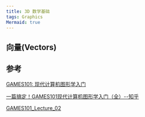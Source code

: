 ```yaml
---
title: 3D 数学基础
tags: Graphics
Mermaid: true
---
```


## 向量(Vectors)





















## 参考

[GAMES101: 现代计算机图形学入门](https://sites.cs.ucsb.edu/~lingqi/teaching/games101.html)

[一篇搞定！GAMES101现代计算机图形学入门（全）--知乎](https://zhuanlan.zhihu.com/p/394932478)

[GAMES101_Lecture_02](https://sites.cs.ucsb.edu/~lingqi/teaching/resources/GAMES101_Lecture_02.pdf)
